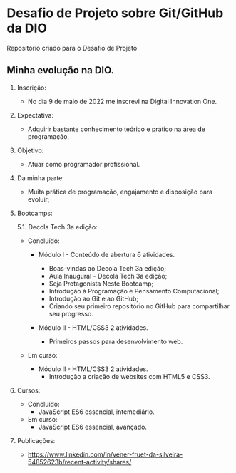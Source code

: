 
# Desafio de Projeto sobre Git/GitHub da DIO
Repositório criado para o Desafio de Projeto

## Minha evolução na DIO.
 1. Inscrição:
	- No dia 9 de maio de 2022 me inscrevi na Digital Innovation One.

 2. Expectativa:
	- Adquirir bastante conhecimento teórico e prático na área de programação, 

 3. Objetivo:
	- Atuar como programador profissional. 

 4. Da minha parte:
	-  Muita prática de programação, engajamento e disposição para evoluir;

 5. Bootcamps:
 
	5.1. Decola Tech 3a edição:
	- Concluído:
		- Módulo I - Conteúdo de  abertura 6 atividades.
			- Boas-vindas ao Decola Tech 3a edição;
			- Aula Inaugural - Decola Tech 3a edição;
			- Seja Protagonista Neste Bootcamp;
			- Introdução à Programação e Pensamento Computacional;
			- Introdução ao Git e ao GitHub;
			- Criando seu primeiro repositório no GitHub para compartilhar seu progresso.

		- Módulo II - HTML/CSS3 2 atividades.
			- Primeiros passos para desenvolvimento web.

	- Em curso:
		- Módulo II - HTML/CSS3 2 atividades.
			- Introdução a criação de websites com HTML5 e CSS3.

 6. Cursos:
	- Concluído:
		- JavaScript ES6 essencial, intemediário.
	- Em curso:
		 - JavaScript ES6 essencial, avançado.

7. Publicações:
	- https://www.linkedin.com/in/vener-fruet-da-silveira-54852623b/recent-activity/shares/